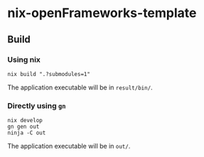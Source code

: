 # nix-openFrameworks-template

## Build
### Using nix
```
nix build ".?submodules=1"
```

The application executable will be in `result/bin/`.

### Directly using `gn`
```
nix develop
gn gen out
ninja -C out
```

The application executable will be in `out/`.
